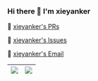 ### Hi there 👋 I'm xieyanker

<!--
**xieyanker/xieyanker** is a ✨ _special_ ✨ repository because its `README.md` (this file) appears on your GitHub profile.

Here are some ideas to get you started:

- 🔭 I’m currently working on ...
- 🌱 I’m currently learning ...
- 👯 I’m looking to collaborate on ...
- 🤔 I’m looking for help with ...
- 💬 Ask me about ...
- 📫 How to reach me: ...
- 😄 Pronouns: ...
- ⚡ Fun fact: ...
-->

<!--
<a href="https://github.com/pulls?q=is%3Apr+author%3Axieyanker+archived%3Afalse+is%3Aclosed" data-analytics-event="{&quot;category&quot;:&quot;Global navigation&quot;,&quot;action&quot;:&quot;PULL_REQUESTS_HEADER&quot;,&quot;label&quot;:null}" id="icon-button-319763c3-f67a-4087-abe0-3f03520dcbeb" aria-labelledby="tooltip-96b66794-5ee4-438a-8850-085f0b47b541" data-view-component="true" class="Button Button--iconOnly Button--secondary Button--medium AppHeader-button color-fg-muted">  <svg aria-hidden="true" height="16" viewBox="0 0 16 16" version="1.1" width="16" data-view-component="true" class="octicon octicon-git-pull-request Button-visual">
    <path d="M1.5 3.25a2.25 2.25 0 1 1 3 2.122v5.256a2.251 2.251 0 1 1-1.5 0V5.372A2.25 2.25 0 0 1 1.5 3.25Zm5.677-.177L9.573.677A.25.25 0 0 1 10 .854V2.5h1A2.5 2.5 0 0 1 13.5 5v5.628a2.251 2.251 0 1 1-1.5 0V5a1 1 0 0 0-1-1h-1v1.646a.25.25 0 0 1-.427.177L7.177 3.427a.25.25 0 0 1 0-.354ZM3.75 2.5a.75.75 0 1 0 0 1.5.75.75 0 0 0 0-1.5Zm0 9.5a.75.75 0 1 0 0 1.5.75.75 0 0 0 0-1.5Zm8.25.75a.75.75 0 1 0 1.5 0 .75.75 0 0 0-1.5 0Z"></path>
</svg>
</a>

<a href="https://github.com/issues?q=is%3Aissue+author%3Axieyanker+archived%3Afalse+is%3Aclosed" data-analytics-event="{&quot;category&quot;:&quot;Global navigation&quot;,&quot;action&quot;:&quot;ISSUES_HEADER&quot;,&quot;label&quot;:null}" id="icon-button-f4720a95-db24-46c7-8aed-ab99ec438932" aria-labelledby="tooltip-a8682393-a625-4ebb-b2e5-1d502e6f1b54" data-view-component="true" class="Button Button--iconOnly Button--secondary Button--medium AppHeader-button color-fg-muted">  <svg aria-hidden="true" height="16" viewBox="0 0 16 16" version="1.1" width="16" data-view-component="true" class="octicon octicon-issue-opened Button-visual">
    <path d="M8 9.5a1.5 1.5 0 1 0 0-3 1.5 1.5 0 0 0 0 3Z"></path><path d="M8 0a8 8 0 1 1 0 16A8 8 0 0 1 8 0ZM1.5 8a6.5 6.5 0 1 0 13 0 6.5 6.5 0 0 0-13 0Z"></path>
</svg>
</a>
-->


🎯  [xieyanker's PRs](https://github.com/pulls?q=is%3Apr+author%3Axieyanker+archived%3Afalse+is%3Aclosed)

💬  [xieyanker's Issues](https://github.com/issues?q=is%3Aissue+author%3Axieyanker+archived%3Afalse+is%3Aclosed)

📧  [xieyanker's Email](mailto:xjsisnice@gmail.com)

<!--
![Xieyanker's GitHub stats](https://github-readme-stats-eight-theta.vercel.app/api?username=xieyanker&show_icons=true&theme=algolia&include_all_commits=true&count_private=true&hide=stars,contribs\&bg_color=30,e96443,904e95\&title_color=fff\&text_color=fff)

![Top Langs](https://github-readme-stats.vercel.app/api/top-langs/?username=xieyanker&theme=buefy&layout=compact\&bg_color=30,e96443,904e95\&title_color=fff\&text_color=fff)

[Xieyanker's PRs](https://github.com/pulls?q=is%3Apr+author%3Axieyanker+archived%3Afalse+is%3Aclosed)

[Xieyanker's Issues](https://github.com/issues?q=is%3Aissue+author%3Axieyanker+archived%3Afalse+is%3Aclosed)

[Xieyanker's Email](mailto:xjsisnice@gmail.com)
-->

| <a href="https://github.com/xieyanker"><img align="center" src="https://github-readme-stats-eight-theta.vercel.app/api?username=xieyanker&show_icons=true&include_all_commits=true&count_private=true&hide=stars,contribs&theme=buefy&hide_border=true" /></a> | <a href="[https://github.com/anuraghazra/anuraghazra.github.io](https://github.com/xieyanker)"><img align="center" src="https://github-readme-stats.vercel.app/api/top-langs/?username=xieyanker&layout=compact&theme=buefy&hide_border=true" /></a> |
| ------------- | ------------- |

